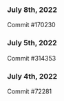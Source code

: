 ### July 8th, 2022

Commit #170230

### July 5th, 2022

Commit #314353


### July 4th, 2022

Commit #72281
